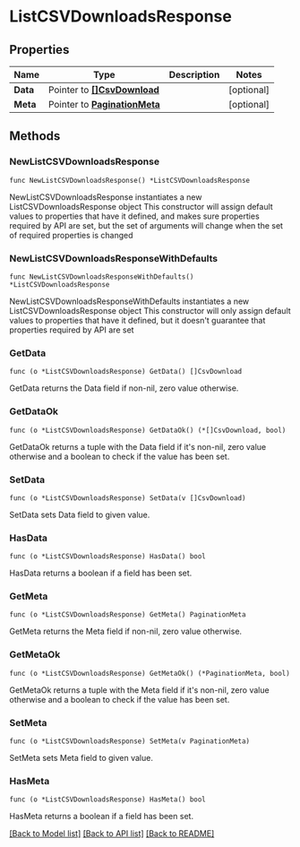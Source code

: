 # ListCSVDownloadsResponse

## Properties

Name | Type | Description | Notes
------------ | ------------- | ------------- | -------------
**Data** | Pointer to [**[]CsvDownload**](CsvDownload.md) |  | [optional] 
**Meta** | Pointer to [**PaginationMeta**](PaginationMeta.md) |  | [optional] 

## Methods

### NewListCSVDownloadsResponse

`func NewListCSVDownloadsResponse() *ListCSVDownloadsResponse`

NewListCSVDownloadsResponse instantiates a new ListCSVDownloadsResponse object
This constructor will assign default values to properties that have it defined,
and makes sure properties required by API are set, but the set of arguments
will change when the set of required properties is changed

### NewListCSVDownloadsResponseWithDefaults

`func NewListCSVDownloadsResponseWithDefaults() *ListCSVDownloadsResponse`

NewListCSVDownloadsResponseWithDefaults instantiates a new ListCSVDownloadsResponse object
This constructor will only assign default values to properties that have it defined,
but it doesn't guarantee that properties required by API are set

### GetData

`func (o *ListCSVDownloadsResponse) GetData() []CsvDownload`

GetData returns the Data field if non-nil, zero value otherwise.

### GetDataOk

`func (o *ListCSVDownloadsResponse) GetDataOk() (*[]CsvDownload, bool)`

GetDataOk returns a tuple with the Data field if it's non-nil, zero value otherwise
and a boolean to check if the value has been set.

### SetData

`func (o *ListCSVDownloadsResponse) SetData(v []CsvDownload)`

SetData sets Data field to given value.

### HasData

`func (o *ListCSVDownloadsResponse) HasData() bool`

HasData returns a boolean if a field has been set.

### GetMeta

`func (o *ListCSVDownloadsResponse) GetMeta() PaginationMeta`

GetMeta returns the Meta field if non-nil, zero value otherwise.

### GetMetaOk

`func (o *ListCSVDownloadsResponse) GetMetaOk() (*PaginationMeta, bool)`

GetMetaOk returns a tuple with the Meta field if it's non-nil, zero value otherwise
and a boolean to check if the value has been set.

### SetMeta

`func (o *ListCSVDownloadsResponse) SetMeta(v PaginationMeta)`

SetMeta sets Meta field to given value.

### HasMeta

`func (o *ListCSVDownloadsResponse) HasMeta() bool`

HasMeta returns a boolean if a field has been set.


[[Back to Model list]](../README.md#documentation-for-models) [[Back to API list]](../README.md#documentation-for-api-endpoints) [[Back to README]](../README.md)


